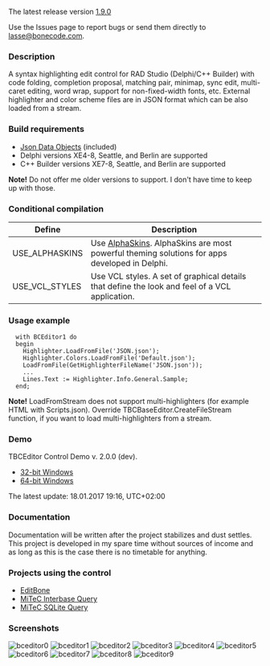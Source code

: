 The latest release version <a href="https://github.com/bonecode/TBCEditor/releases">1.9.0</a>

Use the Issues page to report bugs or send them directly to lasse@bonecode.com.

<h3>Description</h3>

A syntax highlighting edit control for RAD Studio (Delphi/C++ Builder) with code folding, completion proposal, matching pair, minimap, sync edit, multi-caret editing, word wrap, support for non-fixed-width fonts, etc. External highlighter and color scheme files are in JSON format which can be also loaded from a stream.

<h3>Build requirements</h3>

* <a href="https://github.com/ahausladen/JsonDataObjects">Json Data Objects</a> (included)
* Delphi versions XE4-8, Seattle, and Berlin are supported 
* C++ Builder versions XE7-8, Seattle, and Berlin are supported

<b>Note!</b> Do not offer me older versions to support. I don't have time to keep up with those.

<h3>Conditional compilation</h3>

Define | Description 
--- | --- 
USE_ALPHASKINS | Use <a href="http://www.alphaskins.com/">AlphaSkins</a>. AlphaSkins are most powerful theming solutions for apps developed in Delphi.
USE_VCL_STYLES | Use VCL styles. A set of graphical details that define the look and feel of a VCL application.

<h3>Usage example</h3>

```objectpascal
  with BCEditor1 do 
  begin
    Highlighter.LoadFromFile('JSON.json');
    Highlighter.Colors.LoadFromFile('Default.json'); 
    LoadFromFile(GetHighlighterFileName('JSON.json')); 
    ...
    Lines.Text := Highlighter.Info.General.Sample; 
  end;
```
<b>Note!</b> LoadFromStream does not support multi-highlighters (for example HTML with Scripts.json). Override TBCBaseEditor.CreateFileStream function, if you want to load multi-highlighters from a stream. 

<h3>Demo</h3>

TBCEditor Control Demo v. 2.0.0 (dev).

  * <a href="http://www.bonecode.com/downloads/BCEditorComponentDemo32.zip">32-bit Windows</a>
  * <a href="http://www.bonecode.com/downloads/BCEditorComponentDemo64.zip">64-bit Windows</a>

The latest update: 18.01.2017 19:16, UTC+02:00

<h3>Documentation</h3>

Documentation will be written after the project stabilizes and dust settles. This project is developed in my spare time without sources of income and as long as this is the case there is no timetable for anything. 

<h3>Projects using the control</h3>

* <a href="http://www.bonecode.com">EditBone</a>
* <a href="http://www.mitec.cz/ibq.html">MiTeC Interbase Query</a>
* <a href="http://www.mitec.cz/sqliteq.html">MiTeC SQLite Query</a>

<h3>Screenshots</h3>

![bceditor0](https://cloud.githubusercontent.com/assets/11475177/20067778/2e403442-a51f-11e6-8c3e-532ae48b7d72.png)
![bceditor1](https://cloud.githubusercontent.com/assets/11475177/20067780/2e5c78be-a51f-11e6-98b3-837ab6c630f9.png)
![bceditor2](https://cloud.githubusercontent.com/assets/11475177/20067783/2e7e074a-a51f-11e6-9152-e7298b510fac.png)
![bceditor3](https://cloud.githubusercontent.com/assets/11475177/20067782/2e7e15b4-a51f-11e6-945f-69ae5f7c6391.png)
![bceditor4](https://cloud.githubusercontent.com/assets/11475177/20067784/2e7e457a-a51f-11e6-802d-1b90bd952538.png)
![bceditor5](https://cloud.githubusercontent.com/assets/11475177/20114666/d317c5a0-a5fd-11e6-9c0d-8fc71d177943.png)
![bceditor6](https://cloud.githubusercontent.com/assets/11475177/20067785/2e831d16-a51f-11e6-93ca-51eb13a1501f.png)
![bceditor7](https://cloud.githubusercontent.com/assets/11475177/20067786/2e83a9c0-a51f-11e6-918d-e039512503ca.png)
![bceditor8](https://cloud.githubusercontent.com/assets/11475177/20067774/2de408c0-a51f-11e6-9bbc-68c4824c7d10.png)
![bceditor9](https://cloud.githubusercontent.com/assets/11475177/20067777/2e22d398-a51f-11e6-80dc-aada64961860.png)









